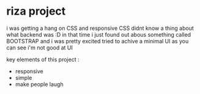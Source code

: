 # riza project

i was getting a hang on CSS and responsive CSS
didnt know a thing about what backend was :D
in that time i just found out abous something called BOOTSTRAP and i was pretty excited
tried to achive a minimal UI 
as you can see i'm not good at UI



key elements of this project :

- responsive 
- simple
- make people laugh 
